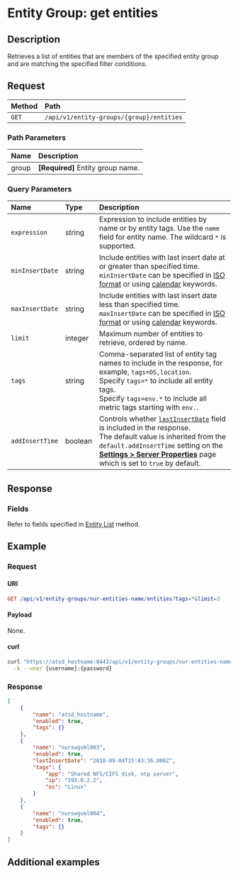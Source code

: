 # Entity Group: get entities

## Description

Retrieves a list of entities that are members of the specified entity group and are matching the specified filter conditions.

## Request

| **Method** | **Path** |
|:---|:---|
| `GET` | `/api/v1/entity-groups/{group}/entities` |

### Path Parameters

| **Name** | **Description** |
|:---|:---|
| group | **[Required]** Entity group name. |

### Query Parameters

|**Name**|**Type**|**Description**|
|:---|:---|:---|
| `expression` |string|Expression to include entities by name or by entity tags. Use the `name` field for entity name. The wildcard `*` is supported.|
| `minInsertDate` |string|Include entities with last insert date at or greater than specified time. <br>`minInsertDate` can be specified in [ISO format](../../../shared/date-format.md#supported-formats) or using [calendar](../../../shared/calendar.md) keywords.|
| `maxInsertDate` |string|Include entities with last insert date less than specified time.<br>`maxInsertDate` can be specified in [ISO format](../../../shared/date-format.md#supported-formats) or using [calendar](../../../shared/calendar.md) keywords.|
| `limit` |integer|Maximum number of entities to retrieve, ordered by name.|
| `tags` |string|Comma-separated list of entity tag names to include in the response, for example, `tags=OS,location`.<br>Specify `tags=*` to include all entity tags.<br>Specify `tags=env.*` to include all metric tags starting with `env.`.|
| `addInsertTime` | boolean| Controls whether [`lastInsertDate`](../entity/list.md#fields) field is included in the response.<br>The default value is inherited from the `default.addInsertTime` setting on the [**Settings > Server Properties**](../../../administration/server-properties.md) page which is set to `true` by default.|

## Response

### Fields

Refer to fields specified in [Entity List](../../../api/meta/entity/list.md#fields) method.

## Example

### Request

#### URI

```elm
GET /api/v1/entity-groups/nur-entities-name/entities?tags=*&limit=3
```

#### Payload

None.

#### curl

```bash
curl "https://atsd_hostname:8443/api/v1/entity-groups/nur-entities-name/entities?tags=*&limit=3" \
  -k --user {username}:{password}
```

### Response

```json
[
    {
        "name": "atsd_hostname",
        "enabled": true,
        "tags": {}
    },
    {
        "name": "nurswgvml003",
        "enabled": true,
        "lastInsertDate": "2018-09-04T15:43:36.000Z",
        "tags": {
            "app": "Shared NFS/CIFS disk, ntp server",
            "ip": "192.0.2.2",
            "os": "Linux"
        }
    },
    {
        "name": "nurswgvml004",
        "enabled": true,
        "tags": {}
    }
]
```

## Additional examples
